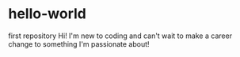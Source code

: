 # hello-world
first repository
Hi! I'm new to coding and can't wait to make a career change to something I'm passionate about!
